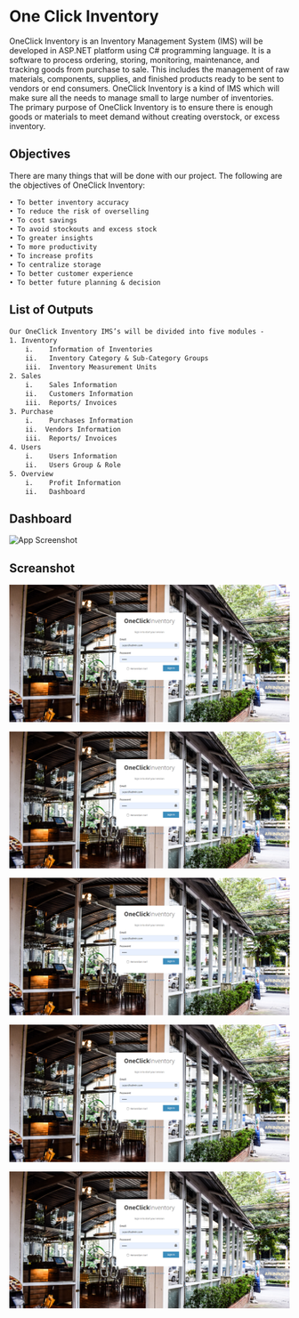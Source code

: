 
# One Click Inventory

OneClick Inventory is an Inventory Management System (IMS) will be developed in ASP.NET platform using C# programming language. It is a software to process ordering, storing, monitoring, maintenance, and tracking goods from purchase to sale. This includes the management of raw materials, components, supplies, and finished products ready to be sent to vendors or end consumers.
OneClick Inventory is a kind of IMS which will make sure all the needs to manage small to large number of inventories. The primary purpose of OneClick Inventory is to ensure there is enough goods or materials to meet demand without creating overstock, or excess inventory.


## Objectives
There are many things that will be done with our project. The following are the objectives of OneClick Inventory:

    • To better inventory accuracy
    • To reduce the risk of overselling
    • To cost savings
    • To avoid stockouts and excess stock
    • To greater insights
    • To more productivity
    • To increase profits
    • To centralize storage
    • To better customer experience
    • To better future planning & decision


## List of Outputs
    Our OneClick Inventory IMS’s will be divided into five modules -
    1. Inventory
        i.    Information of Inventories
        ii.   Inventory Category & Sub-Category Groups
        iii.  Inventory Measurement Units
    2. Sales
        i.    Sales Information
        ii.   Customers Information
        iii.  Reports/ Invoices
    3. Purchase
        i.    Purchases Information
        ii.  Vendors Information
        iii.  Reports/ Invoices
    4. Users
        i.    Users Information
        ii.   Users Group & Role
    5. Overview
        i.    Profit Information
        ii.   Dashboard


## Dashboard
![App Screenshot](C:\Users\azam1\Desktop\OneClickInventory\SS-OCInventory\ss.png)


## Screanshot
![App Screenshot](https://github.com/preethel/preethel/blob/main/ss.png)

![App Screenshot](https://github.com/preethel/preethel/blob/main/ss.png)

![App Screenshot](https://github.com/preethel/preethel/blob/main/ss.png)

![App Screenshot](https://github.com/preethel/preethel/blob/main/ss.png)

![App Screenshot](https://github.com/preethel/preethel/blob/main/ss.png)